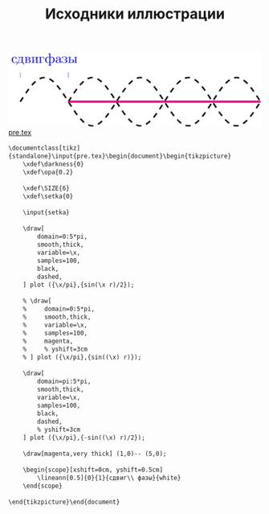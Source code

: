 ﻿---
title: "Исходники иллюстрации"
type: "notpost"
---
<a class="imag2" href="/cook/gallery/tikzpicture_4a31524ebc6ae863032ea2318873f097.tex"><img src="/cook/gallery/tikzpicture_4a31524ebc6ae863032ea2318873f097.pdf.jpg" alt=""></a>
<a href="/cook/gallery/pre">pre.tex</a>
<pre><code class="language-latex">\documentclass[tikz]{standalone}\input{pre.tex}\begin{document}\begin{tikzpicture}
    \xdef\darkness{0}
	\xdef\opa{0.2}

    \xdef\SIZE{6}
	\xdef\setka{0}

    \input{setka}

    \draw[
        domain=0:5*pi,
        smooth,thick,
        variable=\x,
        samples=100,
        black, 
        dashed,
    ] plot ({\x/pi},{sin(\x r)/2}); 

    % \draw[
    %     domain=0:5*pi,
    %     smooth,thick,
    %     variable=\x,
    %     samples=100,
    %     magenta, 
    %     % yshift=3cm
    % ] plot ({\x/pi},{sin((\x) r)}); 

    \draw[
        domain=pi:5*pi,
        smooth,thick,
        variable=\x,
        samples=100,
        black, 
        dashed,
        % yshift=3cm
    ] plot ({\x/pi},{-sin((\x) r)/2});  

    \draw[magenta,very thick] (1,0)-- (5,0);   

    \begin{scope}[xshift=0cm, yshift=0.5cm]
        \lineann[0.5]{0}{1}{сдвиг\\ фазы}{white}
    \end{scope}        

\end{tikzpicture}\end{document}</code></pre>